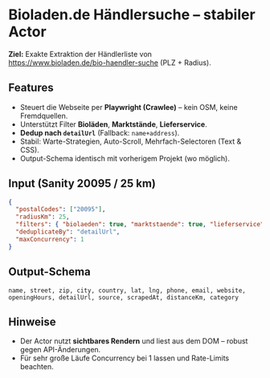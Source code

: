 # Bioladen.de Händlersuche – stabiler Actor

**Ziel:** Exakte Extraktion der Händlerliste von  
https://www.bioladen.de/bio-haendler-suche (PLZ + Radius).

## Features
- Steuert die Webseite per **Playwright (Crawlee)** – kein OSM, keine Fremdquellen.
- Unterstützt Filter **Bioläden**, **Marktstände**, **Lieferservice**.
- **Dedup nach `detailUrl`** (Fallback: `name+address`).
- Stabil: Warte-Strategien, Auto-Scroll, Mehrfach-Selectoren (Text & CSS).
- Output-Schema identisch mit vorherigem Projekt (wo möglich).

## Input (Sanity 20095 / 25 km)
```json
{
  "postalCodes": ["20095"],
  "radiusKm": 25,
  "filters": { "biolaeden": true, "marktstaende": true, "lieferservice": true },
  "deduplicateBy": "detailUrl",
  "maxConcurrency": 1
}
```

## Output-Schema
```text
name, street, zip, city, country, lat, lng, phone, email, website,
openingHours, detailUrl, source, scrapedAt, distanceKm, category
```

## Hinweise
- Der Actor nutzt **sichtbares Rendern** und liest aus dem DOM – robust gegen API-Änderungen.
- Für sehr große Läufe Concurrency bei 1 lassen und Rate-Limits beachten.
